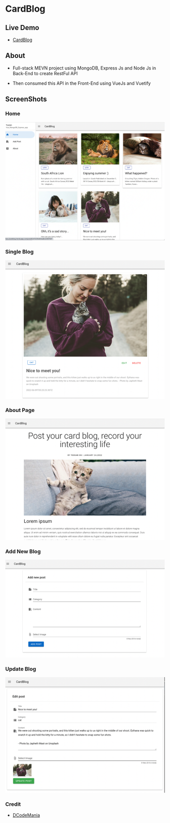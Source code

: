 # CardBlog

## Live Demo

- [CardBlog](https://cardblog.herokuapp.com)

## About

- Full-stack MEVN project using MongoDB, Express Js and Node Js in Back-End to create RestFul API

- Then consumed this API in the Front-End using VueJs and Vuetify

## ScreenShots

### Home

![Home](https://github.com/yuxianxu/vue_mongodb_rest_api_app/blob/main/client/src/assets/cardblog1.png)

### Single Blog

![Single Blog](https://github.com/yuxianxu/vue_mongodb_rest_api_app/blob/main/client/src/assets/cardblog2.png)

### About Page

![About Page](https://github.com/yuxianxu/vue_mongodb_rest_api_app/blob/main/client/src/assets/cardblog3.png)

### Add New Blog

![Add New Blog](https://github.com/yuxianxu/vue_mongodb_rest_api_app/blob/main/client/src/assets/cardblog4.png)

### Update Blog

![Update Blog](https://github.com/yuxianxu/vue_mongodb_rest_api_app/blob/main/client/src/assets/cardblog5.png)

### Credit

- [DCodeMania](https://www.youtube.com/watch?v=hBjhaveTm1s&list=PL6u82dzQtlfs88r-Q1_1L0ZnV8aB1KL0S&index=1)
